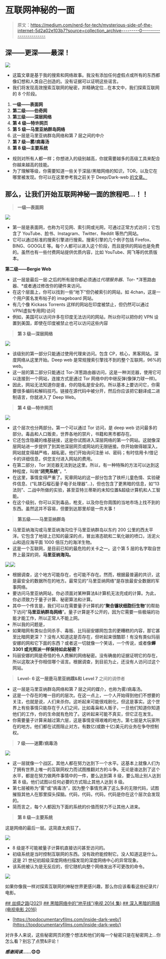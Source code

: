 # 互联网神秘的一面

> 原文：<https://medium.com/nerd-for-tech/mysterious-side-of-the-internet-5d2a02e103b7?source=collection_archive---------0----------------------->

## 深——更深——最深！

![](img/9c45050645793335140ff1d1e0db2ca6.png)

*   这篇文章是基于我的搜索和网络故事。我没有添加任何虚假点或所有的东西都像幻想和人类自己创造的。没有证据可以证明这些谣言。
*   我们将发现高效搜索互联网的秘密，并精确定位…在本文中，我们探索互联网的 8 个阶段。

1.  **一级——表面网**
2.  **第二级——伯奇网**
3.  **第三级——深层网络**
4.  **第 4 级—特许网页**
5.  **第 5 级—马里亚纳群岛网络**
6.  这一层是马里亚纳群岛网络和第 7 层之间的中介
7.  **第 7 级—雾/病毒汤**
8.  **第 8 级—主要系统**

*   规则对所有人都一样；你想进入的级别越高，你就需要越多的高级工具来配合你越来越高的技能。
*   为了理解等级，你需要知道一些关于深层/黑暗网络的知识，TOR，以及它在哪里被发现。你可以在这里参考我之前关于 Deep/Dark-web [的文章。](/nerd-for-tech/the-hidden-internet-4c239cb3bbd6)

## 那么，让我们开始互联网神秘一面的旅程吧…！！

> **一级—表面网**

![](img/3816f69662972e196593ae0c2b82965d.png)

*   第一层是表面网，也称为可见网、索引网或光网，可通过正常方式访问；它包含了 YouTube、脸书、Instagram、Twitter、Reddit 等热门网站。
*   它可以通过标准的搜索引擎进行搜索。搜索引擎的几个例子包括 Firefox、BING、GOOGLE 等。每个人都可以进入这个阶段，而且提供的网站也是免费的。虽然也有一些付费网站提供优质内容，比如 YouTube、网飞等的优质版本。

**第二级——Bergie Web**

*   这一层是最后一层:之后的所有层你都必须通过*代理服务器*、Tor- *洋葱路由器、*或者通过修改你的硬件来访问。
*   在这个层面上，你可以找到一些“地下”但仍被索引的网站，如 4chan，这是一个用户匿名发布帖子的 imageboard 网站。
*   有几个像 Kickass Torrents 这样的网站在印度被禁止，但仍然可以通过 VPN(虚拟专用网)访问
*   例如，美国可以访问许多在印度无法访问的网站，所以你可以把你的 VPN 设置到美国，即使在印度被禁止也可以访问这些内容

> **第 3 级—深层网络**

![](img/7d4627994f5dd7110bc9f0fb8c87485d.png)

*   该级别的第一部分只能通过使用代理来访问。包含 CP，核心，黑客网站。深度网络从这里开始。Deep web 是常规搜索引擎找不到的整个互联网，96%的 web。
*   这一层的第二部分只能通过 Tor-洋葱路由器访问，这是一种浏览器，使用它可以连接到一个网站，连接方式是通过 Tor 网络中的中继反弹(像弹力球一样)。
*   因此，网站无法知道你是谁，你的隐私是安全的。所以基本上要访问它，你需要很多编码和解码技巧。链接在源代码中被分开，然后你应该把它翻译成二进制语言，你就进入了 Deep Web。

> **第 4 级—特许网页**

![](img/e6bbad6e469fbf8d1197f64b0a6f1d52.png)

*   这个层次也分两部分。第一个可以通过 Tor 访问，是 deep web 访问最多的部分。毒品和人口贩卖，世界各地的禁片，书籍和黑市都存在。
*   它还包含隐藏的维基链接，这是你试图进入深层网络的第一个网站。这就像深层网站进一步提供了到其他深层网页或网站的无限链接。你开始做得越深入，网站就变得越严格，越私密。他们开始询问注册 id、密码；有时信用卡/借记卡的详细信息，供您支付进入网站的费用。
*   在第二部分，Tor 浏览器无法到达这里。所以，有一种特殊的方法可以达到这种程度，叫做“**闭壳系统**”。".
*   在这里，事情变得严重了。宪章网站的这一部分包含了铁杆儿童色情、实验硬件信息、(“钆镓石榴石量子电子处理器”…)，但也包含了更黑暗的信息，如“13 法则”、二战中所做的实验，甚至亚特兰蒂斯的未知位置&超级计算机和人工智能。
*   在这个级别，你可以买到毒品，枪支，以及你在你周围的当地市场上找不到的东西。虽然这并不容易，但要到达那里却是一件大事！

> **第五级——马里亚纳群岛**

*   马里亚纳海沟或马里亚纳海沟位于马里亚纳群岛以东约 200 公里的西太平洋。它包含了地球上已知的最深的点，冒出液态硫和二氧化碳的喷口，活泥火山和适应海平面 1000 倍压力的海洋生物。
*   这是一个互联网，是目前已知的最危险的关卡之一。这个第 5 层的名字取自世界上最深的洞，**马里亚纳海沟。**

![](img/34db1fe17565b343f9bff22978d97a7c.png)![](img/5e93946deadbf2a242f47b59feb21257.png)

*   根据调查，这个地方可能存在，也可能不存在。然而，根据最普遍的共识，这是最安全的数据所在的地方。最常见的“马里亚纳网络”是存放最安全数据的军事网络。
*   要访问马里亚纳网站，你必须面对某种算法&计算机无法完成的计算。为此，你必须致力于量子计算、秘密算法和计算。
*   其中一个传言是，我们可以在需要量子计算机的“**聚合镰状细胞衍生物**”的帮助下访问“**马里亚纳群岛网络**”。量子计算是不公开的，因为它需要一些极端的功能才能工作，所以正常人不能上网。
*   所以我的问题是，
*   如果暗网有类似合同杀手、毒贩、比玛丽安娜网包含的更糟糕的内容，那它甚至比暗网更深？？没有人知道这是否存在，但听起来很酷耶！有没有类似玛丽安娜的网和它下面的东西？或者这一切就像一个笑话，一个传说，或者像**蝉 3301 或光照派一样保持如此秘密？**
*   玛丽安娜的网是奇怪的令人费解的网络秘密。没有确凿的证据证明它的存在，所以这取决于你相信哪个谣言。根据调查，到目前为止，还没有人访问过这个网站。

> **Level- 6 这一层是马里亚纳蹼&和 Level 7** 之间的调停者

*   这一层是马里亚纳群岛网络和第 7 层之间的媒介，也称为雾/病毒汤。
*   这是一个存在的唯一目的的层次。在这一点上，一个人开始得到他们不想要的关注，也就是说，人们来杀你。这听起来可能很戏剧化，但这是事实。这个世界上有些事情只能存在于人们之间，比如毒枭和人贩子，一旦他们知道你知道他们的工作，你的生命就有危险了。这听起来可能不真实，但它正在发生。
*   你需要量子计算来越过第六层，这是事情变得艰难的地方。第七层是大玩家所在的地方。他们都在试图阻止对方。有数亿(或数十亿)美元的业务在争夺控制权。

> **7 级——迷雾/病毒汤**

![](img/a0c055b609716850bf5f7f4d8a1fb2ae.png)

*   这一层就像一个战区。其他人都在努力达到下一个水平。这基本上就像人们为了拥有世界上唯一的互联网权力而试图推翻对方的斗争。无论是谁达到了这个水平，都是在努力做两件事情中的一件，要么达到第 8 级，要么阻止别人达到第 8 级。他们试图以任何必要的方式阻止其他人达到 8 级。
*   第七层被称为“雾”或“病毒汤”，因为整个事情充满了这么多的无限代码，试图摧毁其他人在那里探头探脑。代码，代码，代码，代码是你在这个层次会发现的。
*   简而言之，每个人都因为下面的系统的价值而努力不让其他人进来。

> **第 8 级—主要系统**

这是网络的最后一层。这简直太疯狂了。

![](img/cd0c079b5c96e8e3b33b0824a3da3fe1.png)

*   8 级是不可能被量子计算机直接访问甚至访问的。
*   初级系统是当时控制互联网的东西。没有政府能控制它。没人知道这是什么。这是 21 世纪初超级深度网络扫描发现的深度网络中心的异常现象。
*   该系统被认为是无反应的，但它随机向整个网络发出不可更改的命令。

![](img/2f590d8d115261a9c480e25ac7a09da1.png)

如果你像我一样对探索互联网的神秘世界更感兴趣，那么你应该看看这些纪录片/电影。

[](https://www.imdb.com/title/tt7937254/) [## 丝绸之路(2021)](https://www.imdb.com/title/tt7937254/) [](https://www.imdb.com/title/tt4009820/) [## 黑暗网络中的“地平线”(电视 2014 集)](https://www.imdb.com/title/tt4009820/) [](https://www.imdb.com/title/tt5596398/) [## 深入黑暗的网络(电视电影 2016)](https://www.imdb.com/title/tt5596398/) 

*   [https://topdocumentaryfilms.com/inside-dark-web/](https://topdocumentaryfilms.com/inside-dark-web/)

对许多人来说，这些秘密网页的整个想法和他们的每一个秘密只是在秘密网上…你怎么看？别忘了点赞&评论！

***感谢阅读……*😊😊**